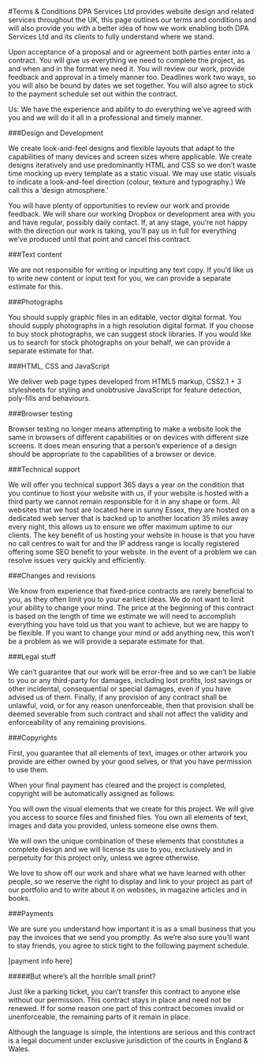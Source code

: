 #Terms & Conditions
DPA Services Ltd provides website design and related services throughout the UK, this page outlines our terms and conditions and will also provide you with a better idea of how we work enabling both DPA Services Ltd and its clients to fully understand where we stand.

Upon acceptance of a proposal and or agreement both parties enter into a contract.  You will give us everything we need to complete the project, as and when and in the format we need it. You will review our work, provide feedback and approval in a timely manner too. Deadlines work two ways, so you will also be bound by dates we set together. You will also agree to stick to the payment schedule set out within the contract.

Us: We have the experience and ability to do everything we’ve agreed with you and we will do it all in a professional and timely manner.

###Design and Development

We create look-and-feel designs and flexible layouts that adapt to the capabilities of many devices and screen sizes where applicable. We create designs iteratively and use predominantly HTML and CSS so we don’t waste time mocking up every template as a static visual. We may use static visuals to indicate a look-and-feel direction (colour, texture and typography.) We call this a ‘design atmosphere.’

You will have plenty of opportunities to review our work and provide feedback. We will share our working Dropbox or development area with you and have regular, possibly daily contact. If, at any stage, you’re not happy with the direction our work is taking, you’ll pay us in full for everything we’ve produced until that point and cancel this contract.

###Text content

We are not responsible for writing or inputting any text copy. If you’d like us to write new content or input text for you, we can provide a separate estimate for this.

###Photographs

You should supply graphic files in an editable, vector digital format. You should supply photographs in a high resolution digital format. If you choose to buy stock photographs, we can suggest stock libraries. If you would like us to search for stock photographs on your behalf, we can provide a separate estimate for that.

###HTML, CSS and JavaScript

We deliver web page types developed from HTML5 markup, CSS2.1 + 3 stylesheets for styling and unobtrusive JavaScript for feature detection, poly-fills and behaviours.

###Browser testing

Browser testing no longer means attempting to make a website look the same in browsers of different capabilities or on devices with different size screens. It does mean ensuring that a person’s experience of a design should be appropriate to the capabilities of a browser or device.


###Technical support

We will offer you technical support 365 days a year on the condition that you continue to host your website with us, if your website is hosted with a third party we cannot remain responsible for it in any shape or form. All websites that we host are located here in sunny Essex, they are hosted on a dedicated web server that is backed up to another location 35 miles away every night, this allows us to ensure we offer maximum uptime to our clients. The key benefit of us hosting your website in house is that you have no call centres to wait for and the IP address range is locally registered offering some SEO benefit to your website. in the event of a problem we can resolve issues very quickly and efficiently.

###Changes and revisions

We know from experience that fixed-price contracts are rarely beneficial to you, as they often limit you to your earliest ideas. We do not want to limit your ability to change your mind. The price at the beginning of this contract is based on the length of time we estimate we will need to accomplish everything you have told us that you want to achieve, but we are happy to be flexible. If you want to change your mind or add anything new, this won’t be a problem as we will provide a separate estimate for that.

###Legal stuff

We can’t guarantee that our work will be error-free and so we can’t be liable to you or any third-party for damages, including lost profits, lost savings or other incidental, consequential or special damages, even if you have advised us of them. Finally, if any provision of any contract shall be unlawful, void, or for any reason unenforceable, then that provision shall be deemed severable from such contract and shall not affect the validity and enforceability of any remaining provisions.

###Copyrights

First, you guarantee that all elements of text, images or other artwork you provide are either owned by your good selves, or that you have permission to use them.

When your final payment has cleared and the project is completed, copyright will be automatically assigned as follows:

You will own the visual elements that we create for this project. We will give you access to source files and finished files. You own all elements of text, images and data you provided, unless someone else owns them.

We will own the unique combination of these elements that constitutes a complete design and we will license its use to you, exclusively and in perpetuity for this project only, unless we agree otherwise.

We love to show off our work and share what we have learned with other people, so we reserve the right to display and link to your project as part of our portfolio and to write about it on websites, in magazine articles and in books.

###Payments

We are sure you understand how important it is as a small business that you pay the invoices that we send you promptly. As we’re also sure you’ll want to stay friends, you agree to stick tight to the following payment schedule.

[payment info here]

#####But where’s all the horrible small print?

Just like a parking ticket, you can’t transfer this contract to anyone else without our permission. This contract stays in place and need not be renewed. If for some reason one part of this contract becomes invalid or unenforceable, the remaining parts of it remain in place.

Although the language is simple, the intentions are serious and this contract is a legal document under exclusive jurisdiction of the courts in England & Wales.
